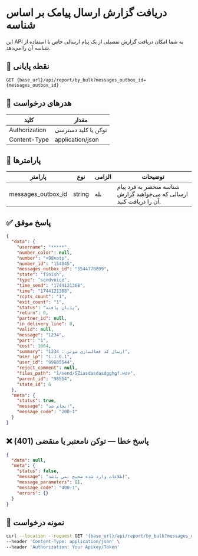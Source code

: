 # دریافت گزارش ارسال پیامک بر اساس شناسه

این API به شما امکان دریافت گزارش تفصیلی از یک پیام ارسالی خاص با استفاده از شناسه آن را می‌دهد.

## 📍 نقطه پایانی

```
GET {base_url}/api/report/by_bulk?messages_outbox_id={messages_outbox_id}
```

## 🧾 هدرهای درخواست

| کلید          | مقدار               |
|---------------|---------------------|
| Authorization | توکن یا کلید دسترسی |
| Content-Type  | application/json    |

## 📝 پارامترها

| پارامتر            | نوع    | الزامی | توضیحات                                                              |
|--------------------|--------|--------|----------------------------------------------------------------------|
| messages_outbox_id | string | بله    | شناسه منحصر به فرد پیام ارسالی که می‌خواهید گزارش آن را دریافت کنید. |

## ✅ پاسخ موفق

```json
{
  "data": {
    "username": "*****",
    "number_color": null,
    "number": "+98votp",
    "number_id": "154845",
    "messages_outbox_id": "5544778899",
    "state": "finish",
    "type": "sendvoice",
    "time_send": "1744121368",
    "time": "1744121368",
    "rcpts_count": "1",
    "exit_count": "1",
    "status": "پایان یافته",
    "return": 0,
    "partner_id": null,
    "in_delivery_line": 0,
    "valid": null,
    "message": "1234",
    "part": "1",
    "cost": 1064,
    "summary": "ارسال کد فعالسازی صوتی : 1234",
    "user_ip": "1.1.0.1",
    "user_id": "99885544",
    "reject_comment": null,
    "files_path": "1/send/SZiasdasdasdgghgf.wav",
    "parent_id": "98554",
    "state_id": 6
  },
  "meta": {
    "status": true,
    "message": "انجام شد",
    "message_code": "200-1"
  }
}
```

## ❌ پاسخ خطا — توکن نامعتبر یا منقضی (401)

```json
{
  "data": null,
  "meta": {
    "status": false,
    "message": "اطلاعات وارد شده صحیح نمی باشد",
    "message_parameters": [],
    "message_code": "400-1",
    "errors": {}
  }
}
```

## 🧪 نمونه درخواست

```bash
curl --location --request GET '{base_url}/api/report/by_bulk?messages_outbox_id={messages_outbox_id}' \
--header 'Content-Type: application/json' \
--header 'Authorization: Your Apikey/Token' 
```

